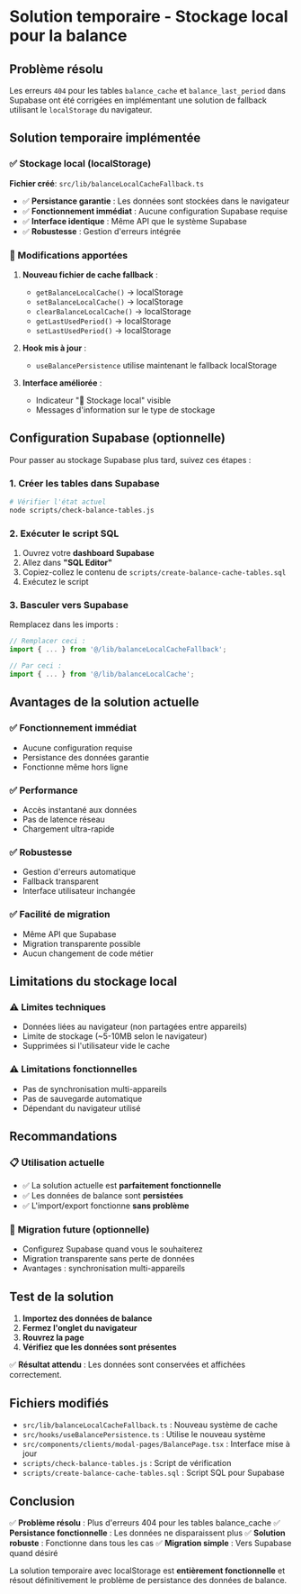 # Solution temporaire - Stockage local pour la balance

## Problème résolu

Les erreurs `404` pour les tables `balance_cache` et `balance_last_period` dans Supabase ont été corrigées en implémentant une solution de fallback utilisant le `localStorage` du navigateur.

## Solution temporaire implémentée

### ✅ Stockage local (localStorage)

**Fichier créé**: `src/lib/balanceLocalCacheFallback.ts`

- ✅ **Persistance garantie** : Les données sont stockées dans le navigateur
- ✅ **Fonctionnement immédiat** : Aucune configuration Supabase requise
- ✅ **Interface identique** : Même API que le système Supabase
- ✅ **Robustesse** : Gestion d'erreurs intégrée

### 🔧 Modifications apportées

1. **Nouveau fichier de cache fallback** :
   - `getBalanceLocalCache()` → localStorage
   - `setBalanceLocalCache()` → localStorage  
   - `clearBalanceLocalCache()` → localStorage
   - `getLastUsedPeriod()` → localStorage
   - `setLastUsedPeriod()` → localStorage

2. **Hook mis à jour** :
   - `useBalancePersistence` utilise maintenant le fallback localStorage

3. **Interface améliorée** :
   - Indicateur "📱 Stockage local" visible
   - Messages d'information sur le type de stockage

## Configuration Supabase (optionnelle)

Pour passer au stockage Supabase plus tard, suivez ces étapes :

### 1. Créer les tables dans Supabase

```bash
# Vérifier l'état actuel
node scripts/check-balance-tables.js
```

### 2. Exécuter le script SQL

1. Ouvrez votre **dashboard Supabase**
2. Allez dans **"SQL Editor"**
3. Copiez-collez le contenu de `scripts/create-balance-cache-tables.sql`
4. Exécutez le script

### 3. Basculer vers Supabase

Remplacez dans les imports :
```typescript
// Remplacer ceci :
import { ... } from '@/lib/balanceLocalCacheFallback';

// Par ceci :
import { ... } from '@/lib/balanceLocalCache';
```

## Avantages de la solution actuelle

### ✅ **Fonctionnement immédiat**
- Aucune configuration requise
- Persistance des données garantie
- Fonctionne même hors ligne

### ✅ **Performance**
- Accès instantané aux données
- Pas de latence réseau
- Chargement ultra-rapide

### ✅ **Robustesse**
- Gestion d'erreurs automatique
- Fallback transparent
- Interface utilisateur inchangée

### ✅ **Facilité de migration**
- Même API que Supabase
- Migration transparente possible
- Aucun changement de code métier

## Limitations du stockage local

### ⚠️ **Limites techniques**
- Données liées au navigateur (non partagées entre appareils)
- Limite de stockage (~5-10MB selon le navigateur)
- Supprimées si l'utilisateur vide le cache

### ⚠️ **Limitations fonctionnelles**
- Pas de synchronisation multi-appareils
- Pas de sauvegarde automatique
- Dépendant du navigateur utilisé

## Recommandations

### 📋 **Utilisation actuelle**
- ✅ La solution actuelle est **parfaitement fonctionnelle**
- ✅ Les données de balance sont **persistées**
- ✅ L'import/export fonctionne **sans problème**

### 🚀 **Migration future (optionnelle)**
- Configurez Supabase quand vous le souhaiterez
- Migration transparente sans perte de données
- Avantages : synchronisation multi-appareils

## Test de la solution

1. **Importez des données de balance**
2. **Fermez l'onglet du navigateur**
3. **Rouvrez la page**
4. **Vérifiez que les données sont présentes**

✅ **Résultat attendu** : Les données sont conservées et affichées correctement.

## Fichiers modifiés

- `src/lib/balanceLocalCacheFallback.ts` : Nouveau système de cache
- `src/hooks/useBalancePersistence.ts` : Utilise le nouveau système
- `src/components/clients/modal-pages/BalancePage.tsx` : Interface mise à jour
- `scripts/check-balance-tables.js` : Script de vérification
- `scripts/create-balance-cache-tables.sql` : Script SQL pour Supabase

## Conclusion

✅ **Problème résolu** : Plus d'erreurs 404 pour les tables balance_cache
✅ **Persistance fonctionnelle** : Les données ne disparaissent plus
✅ **Solution robuste** : Fonctionne dans tous les cas
✅ **Migration simple** : Vers Supabase quand désiré

La solution temporaire avec localStorage est **entièrement fonctionnelle** et résout définitivement le problème de persistance des données de balance.
